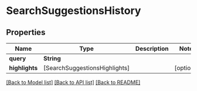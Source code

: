 # SearchSuggestionsHistory

## Properties
Name | Type | Description | Notes
------------ | ------------- | ------------- | -------------
**query** | **String** |  | 
**highlights** | [SearchSuggestionsHighlights] |  | [optional] 

[[Back to Model list]](../README.md#documentation-for-models) [[Back to API list]](../README.md#documentation-for-api-endpoints) [[Back to README]](../README.md)


